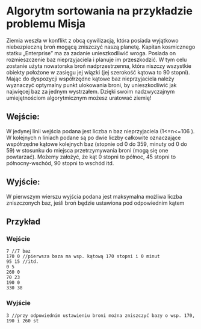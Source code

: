 # Algorytm sortowania na przykładzie problemu Misja
Ziemia weszła w konflikt z obcą cywilizacją, która posiada wyjątkowo niebezpieczną broń mogącą
zniszczyć naszą planetę. Kapitan kosmicznego statku „Enterprise” ma za zadanie unieszkodliwić
wroga. Posiada on rozmieszczenie baz nieprzyjaciela i planuje im przeszkodzić. W tym celu
zostanie użyta nowatorska broń nadprzestrzenna, która niszczy wszystkie obiekty położone w
zasięgu jej wiązki (jej szerokość kątowa to 90 stopni). Mając do dyspozycji współrzędne kątowe
baz nieprzyjaciela należy wyznaczyć optymalny punkt ulokowania broni, by unieszkodliwić jak
najwięcej baz za jednym wystrzałem. Dzięki swoim nadzwyczajnym umiejętnościom
algorytmicznym możesz uratować ziemię!

## Wejście:
W jedynej linii wejścia podana jest liczba n baz nieprzyjaciela (1<=n<=106
). W kolejnych n liniach
podane są po dwie liczby całkowite oznaczające współrzędne kątowe kolejnych baz (stopnie od 0
do 359, minuty od 0 do 59) w stosunku do miejsca przetrzymywania broni (mogą się one
powtarzać). Możemy założyć, że kąt 0 stopni to północ, 45 stopni to północny-wschód, 90 stopni to
wschód itd.

## Wyjście:
W pierwszym wierszu wyjścia podana jest maksymalna możliwa liczba zniszczonych baz, jeśli
broń będzie ustawiona pod odpowiednim kątem


## Przykład
### Wejście
```
7 //7 baz
170 0 //pierwsza baza ma wsp. kątową 170 stopni i 0 minut
95 15 //itd.
0 5
260 0
70 23
190 0
330 38
```

### Wyjście
```
3 //przy odpowiednim ustawieniu broni można zniszczyć bazy o wsp. 170, 190 i 260 st
```
